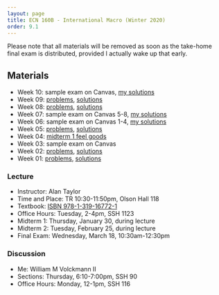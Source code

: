 ```yaml
---
layout: page
title: ECN 160B - International Macro (Winter 2020)
order: 9.1
---
```


Please note that all materials will be removed as soon as the take-home final
exam is distributed, provided I actually wake up that early. 

## Materials
* Week 10: sample exam on Canvas, [my solutions](week10-ans.pdf)
* Week 09: [problems](week09.pdf), [solutions](week09-ans.pdf)
* Week 08: [problems](week08.pdf), [solutions](week08-ans.pdf)
* Week 07: sample exam on Canvas 5-8, [my solutions](week07-ans.pdf)
* Week 06: sample exam on Canvas 1-4, [my solutions](week06-ans.pdf)
* Week 05: [problems](week05.pdf), [solutions](week05-ans.pdf)
* Week 04: [midterm 1 feel goods](https://youtu.be/D23sMvVnrow)
* Week 03: sample exam on Canvas
* Week 02: [problems](week02.pdf), [solutions](week02-ans.pdf)
* Week 01: [problems](week01.pdf), [solutions](week01-ans.pdf)

### Lecture
* Instructor: Alan Taylor
* Time and Place: TR 10:30-11:50pm, Olson Hall 118
* Textbook: [ISBN 978-1-319-16772-1](https://www.macmillanhighered.com/launchpad/feenstrataylorintlecon4e/12598996)
* Office Hours: Tuesday, 2-4pm, SSH 1123
* Midterm 1: Thursday, January 30, during lecture
* Midterm 2: Tuesday, February 25, during lecture
* Final Exam: Wednesday, March 18, 10:30am-12:30pm

### Discussion
* Me: William M Volckmann II
* Sections: Thursday, 6:10-7:00pm, SSH 90
* Office Hours: Monday, 12-1pm, SSH 116
